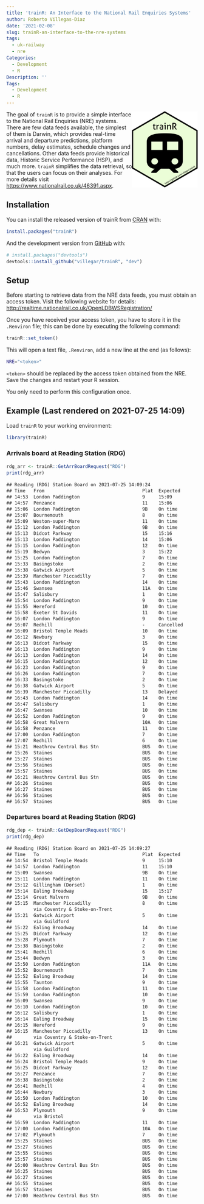 ```yaml
---
title: 'trainR: An Interface to the National Rail Enquiries Systems'
author: Roberto Villegas-Diaz
date: '2021-02-08'
slug: trainR-an-interface-to-the-nre-systems
tags:
  - uk-railway
  - nre
Categories:
  - Development
  - R
Description: ''
Tags:
  - Development
  - R
---
```


<img src="https://raw.githubusercontent.com/villegar/trainR/main/inst/images/logo.png" alt="logo" align="right" height=200px/>

The goal of `trainR` is to provide a simple interface to the 
National Rail Enquiries (NRE) systems. There are few data feeds 
available, the simplest of them is Darwin, which provides real-time 
arrival and departure predictions, platform numbers, delay estimates, 
schedule changes and cancellations. Other data feeds provide historical 
data, Historic Service Performance (HSP), and much more. `trainR` 
simplifies the data retrieval, so that the users can focus on their 
analyses. For more details visit 
https://www.nationalrail.co.uk/46391.aspx.

## Installation

You can install the released version of trainR from [CRAN](https://CRAN.R-project.org) with:

``` r
install.packages("trainR")
```

And the development version from [GitHub](https://github.com/) with:

``` r
# install.packages("devtools")
devtools::install_github("villegar/trainR", "dev")
```

## Setup
Before starting to retrieve data from the NRE data feeds, you must obtain an access token. 
Visit the following website for details: http://realtime.nationalrail.co.uk/OpenLDBWSRegistration/

Once you have received your access token, you have to store it in the `.Renviron` file; this can be 
done by executing the following command:


```r
trainR::set_token()
```

This will open a text file, `.Renviron`, add a new line at the end (as follows):

```bash
NRE="<token>"
```

`<token>` should be replaced by the access token obtained from the NRE. Save the changes and restart 
your R session.

You only need to perform this configuration once.

## Example (Last rendered on 2021-07-25 14:09)

Load `trainR` to your working environment:

```r
library(trainR)
```

### Arrivals board at Reading Station (RDG)


```r
rdg_arr <- trainR::GetArrBoardRequest("RDG")
print(rdg_arr)
```

```
## Reading (RDG) Station Board on 2021-07-25 14:09:24
## Time   From                                    Plat  Expected
## 14:53  London Paddington                       9     15:09
## 14:57  Penzance                                11    15:06
## 15:06  London Paddington                       9B    On time
## 15:07  Bournemouth                             8     On time
## 15:09  Weston-super-Mare                       11    On time
## 15:12  London Paddington                       9B    On time
## 15:13  Didcot Parkway                          15    15:16
## 15:13  London Paddington                       14    15:06
## 15:15  London Paddington                       12    On time
## 15:19  Bedwyn                                  3     15:22
## 15:25  London Paddington                       7     On time
## 15:33  Basingstoke                             2     On time
## 15:38  Gatwick Airport                         5     On time
## 15:39  Manchester Piccadilly                   7     On time
## 15:43  London Paddington                       14    On time
## 15:46  Swansea                                 11A   On time
## 15:47  Salisbury                               1     On time
## 15:54  London Paddington                       9     On time
## 15:55  Hereford                                10    On time
## 15:58  Exeter St Davids                        11    On time
## 16:07  London Paddington                       9     On time
## 16:07  Redhill                                 -     Cancelled
## 16:09  Bristol Temple Meads                    10    On time
## 16:12  Newbury                                 3     On time
## 16:13  Didcot Parkway                          15    On time
## 16:13  London Paddington                       9     On time
## 16:13  London Paddington                       14    On time
## 16:15  London Paddington                       12    On time
## 16:23  London Paddington                       9     On time
## 16:26  London Paddington                       7     On time
## 16:33  Basingstoke                             2     On time
## 16:38  Gatwick Airport                         5     On time
## 16:39  Manchester Piccadilly                   13    Delayed
## 16:43  London Paddington                       14    On time
## 16:47  Salisbury                               1     On time
## 16:47  Swansea                                 10    On time
## 16:52  London Paddington                       9     On time
## 16:58  Great Malvern                           10A   On time
## 16:58  Penzance                                11    On time
## 17:00  London Paddington                       7     On time
## 17:07  Redhill                                 6     On time
## 15:21  Heathrow Central Bus Stn                BUS   On time
## 15:26  Staines                                 BUS   On time
## 15:27  Staines                                 BUS   On time
## 15:56  Staines                                 BUS   On time
## 15:57  Staines                                 BUS   On time
## 16:21  Heathrow Central Bus Stn                BUS   On time
## 16:26  Staines                                 BUS   On time
## 16:27  Staines                                 BUS   On time
## 16:56  Staines                                 BUS   On time
## 16:57  Staines                                 BUS   On time
```

### Departures board at Reading Station (RDG)


```r
rdg_dep <- trainR::GetDepBoardRequest("RDG")
print(rdg_dep)
```

```
## Reading (RDG) Station Board on 2021-07-25 14:09:27
## Time   To                                      Plat  Expected
## 14:54  Bristol Temple Meads                    9     15:10
## 14:57  London Paddington                       11    15:10
## 15:09  Swansea                                 9B    On time
## 15:11  London Paddington                       11    On time
## 15:12  Gillingham (Dorset)                     1     On time
## 15:14  Ealing Broadway                         15    15:17
## 15:14  Great Malvern                           9B    On time
## 15:15  Manchester Piccadilly                   8     On time
##        via Coventry & Stoke-on-Trent           
## 15:21  Gatwick Airport                         5     On time
##        via Guildford                           
## 15:22  Ealing Broadway                         14    On time
## 15:25  Didcot Parkway                          12    On time
## 15:28  Plymouth                                7     On time
## 15:38  Basingstoke                             2     On time
## 15:41  Redhill                                 6     On time
## 15:44  Bedwyn                                  3     On time
## 15:50  London Paddington                       11A   On time
## 15:52  Bournemouth                             7     On time
## 15:52  Ealing Broadway                         14    On time
## 15:55  Taunton                                 9     On time
## 15:58  London Paddington                       11    On time
## 15:59  London Paddington                       10    On time
## 16:09  Swansea                                 9     On time
## 16:10  London Paddington                       10    On time
## 16:12  Salisbury                               1     On time
## 16:14  Ealing Broadway                         15    On time
## 16:15  Hereford                                9     On time
## 16:15  Manchester Piccadilly                   13    On time
##        via Coventry & Stoke-on-Trent           
## 16:21  Gatwick Airport                         5     On time
##        via Guildford                           
## 16:22  Ealing Broadway                         14    On time
## 16:24  Bristol Temple Meads                    9     On time
## 16:25  Didcot Parkway                          12    On time
## 16:27  Penzance                                7     On time
## 16:38  Basingstoke                             2     On time
## 16:41  Redhill                                 4     On time
## 16:44  Newbury                                 3     On time
## 16:50  London Paddington                       10    On time
## 16:52  Ealing Broadway                         14    On time
## 16:53  Plymouth                                9     On time
##        via Bristol                             
## 16:59  London Paddington                       11    On time
## 17:00  London Paddington                       10A   On time
## 17:02  Plymouth                                7     On time
## 15:25  Staines                                 BUS   On time
## 15:27  Staines                                 BUS   On time
## 15:55  Staines                                 BUS   On time
## 15:57  Staines                                 BUS   On time
## 16:00  Heathrow Central Bus Stn                BUS   On time
## 16:25  Staines                                 BUS   On time
## 16:27  Staines                                 BUS   On time
## 16:55  Staines                                 BUS   On time
## 16:57  Staines                                 BUS   On time
## 17:00  Heathrow Central Bus Stn                BUS   On time
```
